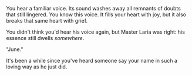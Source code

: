You hear a familiar voice. Its sound washes away all remnants of doubts that still lingered. You know this voice. It fills your heart with joy, but it also breaks that same heart with grief.

You didn't think you'd hear his voice again, but Master Laria was right: his essence still dwells _somewhere_.

"June."

It's been a while since you've heard someone say your name in such a loving way as he just did.